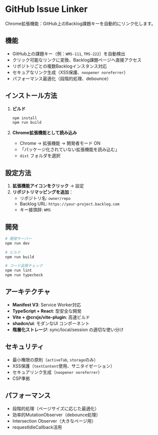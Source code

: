 # GitHub Issue Linker

Chrome拡張機能：GitHub上のBacklog課題キーを自動的にリンク化します。

## 機能

- GitHub上の課題キー（例：`WMS-111`, `TMS-222`）を自動検出
- クリック可能なリンクに変換、Backlog課題ページへ直接アクセス
- リポジトリごとの複数Backlogインスタンス対応
- セキュアなリンク生成（XSS保護、`noopener noreferrer`）
- パフォーマンス最適化（段階的処理、debounce）

## インストール方法

1. **ビルド**
   ```bash
   npm install
   npm run build
   ```

2. **Chrome拡張機能として読み込み**
   - Chrome → 拡張機能 → 開発者モード ON
   - 「パッケージ化されていない拡張機能を読み込む」
   - `dist` フォルダを選択

## 設定方法

1. **拡張機能アイコンをクリック** → 設定
2. **リポジトリマッピングを追加**：
   - リポジトリ名: `owner/repo`
   - Backlog URL: `https://your-project.backlog.com`
   - キー接頭辞: `WMS`

## 開発

```bash
# 開発サーバー
npm run dev

# ビルド
npm run build

# コード品質チェック
npm run lint
npm run typecheck
```

## アーキテクチャ

- **Manifest V3**: Service Worker対応
- **TypeScript + React**: 型安全な開発
- **Vite + @crxjs/vite-plugin**: 高速ビルド
- **shadcn/ui**: モダンなUI コンポーネント
- **階層化ストレージ**: sync/local/session の適切な使い分け

## セキュリティ

- 最小権限の原則（`activeTab`, `storage`のみ）
- XSS保護（`textContent`使用、サニタイゼーション）
- セキュアリンク生成（`noopener noreferrer`）
- CSP準拠

## パフォーマンス

- 段階的処理（ページサイズに応じた最適化）
- 効率的MutationObserver（debounce処理）
- Intersection Observer（大きなページ用）
- requestIdleCallback活用
